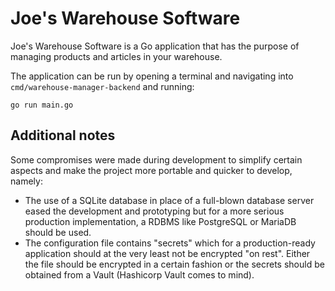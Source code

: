 # Joe's Warehouse Software

Joe's Warehouse Software is a Go application that has the purpose of managing products and articles in your warehouse.

The application can be run by opening a terminal and navigating into `cmd/warehouse-manager-backend` and running:
```
go run main.go
```

## Additional notes

Some compromises were made during development to simplify certain aspects and make the project more portable and quicker to develop, namely:
* The use of a SQLite database in place of a full-blown database server eased the development and prototyping but for a more serious production implementation, a RDBMS like PostgreSQL or MariaDB should be used.
* The configuration file contains "secrets" which for a production-ready application should at the very least not be encrypted "on rest". Either the file should be encrypted in a certain fashion or the secrets should be obtained from a Vault (Hashicorp Vault comes to mind).

